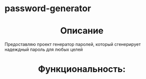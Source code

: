﻿# password-generator
<h1 align="center">Описание</h1>
Предоставляю проект генератор паролей, который сгенерирует надеждный пароль для любых целей
<h1 align="center">Функциональность:</h1>
